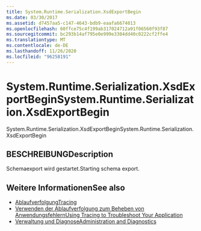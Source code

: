 ```yaml
---
title: System.Runtime.Serialization.XsdExportBegin
ms.date: 03/30/2017
ms.assetid: d7457aa5-c147-4643-bdb9-eaafa6674013
ms.openlocfilehash: 60ffce75c4f199ab317024712a91f06560f93f87
ms.sourcegitcommit: bc293b14af795e0e999e3304dd40c0222cf2ffe4
ms.translationtype: MT
ms.contentlocale: de-DE
ms.lasthandoff: 11/26/2020
ms.locfileid: "96258191"
---
```

# <a name="systemruntimeserializationxsdexportbegin"></a><span data-ttu-id="adec1-102">System.Runtime.Serialization.XsdExportBegin</span><span class="sxs-lookup"><span data-stu-id="adec1-102">System.Runtime.Serialization.XsdExportBegin</span></span>

<span data-ttu-id="adec1-103">System.Runtime.Serialization.XsdExportBegin</span><span class="sxs-lookup"><span data-stu-id="adec1-103">System.Runtime.Serialization.XsdExportBegin</span></span>  
  
## <a name="description"></a><span data-ttu-id="adec1-104">BESCHREIBUNG</span><span class="sxs-lookup"><span data-stu-id="adec1-104">Description</span></span>  

 <span data-ttu-id="adec1-105">Schemaexport wird gestartet.</span><span class="sxs-lookup"><span data-stu-id="adec1-105">Starting schema export.</span></span>  
  
## <a name="see-also"></a><span data-ttu-id="adec1-106">Weitere Informationen</span><span class="sxs-lookup"><span data-stu-id="adec1-106">See also</span></span>

- [<span data-ttu-id="adec1-107">Ablaufverfolgung</span><span class="sxs-lookup"><span data-stu-id="adec1-107">Tracing</span></span>](index.md)
- [<span data-ttu-id="adec1-108">Verwenden der Ablaufverfolgung zum Beheben von Anwendungsfehlern</span><span class="sxs-lookup"><span data-stu-id="adec1-108">Using Tracing to Troubleshoot Your Application</span></span>](using-tracing-to-troubleshoot-your-application.md)
- [<span data-ttu-id="adec1-109">Verwaltung und Diagnose</span><span class="sxs-lookup"><span data-stu-id="adec1-109">Administration and Diagnostics</span></span>](../index.md)
